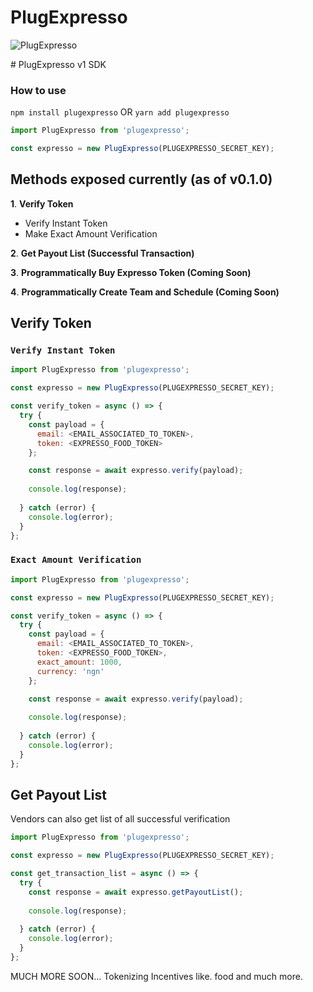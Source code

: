 # PlugExpresso

<p>
<img title="PlugExpresso" src= "https://expresso-api.s3.amazonaws.com/emailLogo.png"/>
</p>
# PlugExpresso v1 SDK

### How to use

`npm install plugexpresso` OR `yarn add plugexpresso`

```javascript
import PlugExpresso from 'plugexpresso';

const expresso = new PlugExpresso(PLUGEXPRESSO_SECRET_KEY);
```

## Methods exposed currently (as of v0.1.0)

**1**. **Verify Token**
- Verify Instant Token
- Make Exact Amount Verification

**2**. **Get Payout List (Successful Transaction)**

**3**. **Programmatically Buy Expresso Token (Coming Soon)**

**4**. **Programmatically Create Team and Schedule (Coming Soon)**

## Verify Token

### `Verify Instant Token`

```javascript
import PlugExpresso from 'plugexpresso';

const expresso = new PlugExpresso(PLUGEXPRESSO_SECRET_KEY);

const verify_token = async () => {
  try {
    const payload = {
      email: <EMAIL_ASSOCIATED_TO_TOKEN>,
      token: <EXPRESSO_FOOD_TOKEN>
    };

    const response = await expresso.verify(payload);
    
    console.log(response);
    
  } catch (error) {
    console.log(error);
  }
};
```
### `Exact Amount Verification`

```javascript
import PlugExpresso from 'plugexpresso';

const expresso = new PlugExpresso(PLUGEXPRESSO_SECRET_KEY);

const verify_token = async () => {
  try {
    const payload = {
      email: <EMAIL_ASSOCIATED_TO_TOKEN>,
      token: <EXPRESSO_FOOD_TOKEN>,
      exact_amount: 1000,
      currency: 'ngn'
    };

    const response = await expresso.verify(payload);
    
    console.log(response);
    
  } catch (error) {
    console.log(error);
  }
};
```

## Get Payout List

Vendors can also get list of all successful verification

```javascript
import PlugExpresso from 'plugexpresso';

const expresso = new PlugExpresso(PLUGEXPRESSO_SECRET_KEY);

const get_transaction_list = async () => {
  try {
    const response = await expresso.getPayoutList();
    
    console.log(response);
    
  } catch (error) {
    console.log(error);
  }
};
```


MUCH MORE SOON...
Tokenizing Incentives like. food and much more.
